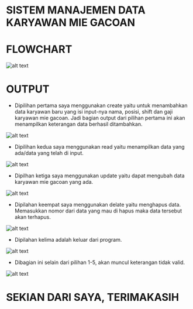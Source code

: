 # SISTEM MANAJEMEN DATA KARYAWAN MIE GACOAN

# FLOWCHART

![alt text](https://github.com/auliasheva/Sistem-Manajemen-Daftar-Karyawan-Mie-Gacoan-/blob/main/Flowchart%20minpro1%20(1).jpg?raw=true)

# OUTPUT
* Dipilihan pertama saya menggunakan create yaitu untuk menambahkan data karyawan baru yang isi input-nya nama, posisi, shift dan gaji karyawan mie gacoan. Jadi bagian output dari pilihan pertama ini akan menampilkan keterangan data berhasil ditambahkan.

![alt text](https://github.com/auliasheva/Sistem-Manajemen-Daftar-Karyawan-Mie-Gacoan-/blob/main/pilihan%201.png?raw=true)

* Dipilihan kedua saya menggunakan read yaitu menampilkan data yang ada/data yang telah di input.

![alt text](https://github.com/auliasheva/Sistem-Manajemen-Daftar-Karyawan-Mie-Gacoan-/blob/main/pilihan%202.png?raw=true)

* Dipilhan ketiga saya menggunakan update yaitu dapat mengubah data karyawan mie gacoan yang ada.

![alt text](https://github.com/auliasheva/Sistem-Manajemen-Daftar-Karyawan-Mie-Gacoan-/blob/main/pilihan%203.png?raw=true)

* Dipilahan keempat saya menggunakan delate yaitu menghapus data. Memasukkan nomor dari data yang mau di hapus maka data tersebut akan terhapus.

![alt text](https://github.com/auliasheva/Sistem-Manajemen-Daftar-Karyawan-Mie-Gacoan-/blob/main/pilihan%204.png?raw=true)

* Dipilahan kelima adalah keluar dari program.

![alt text](https://github.com/auliasheva/Sistem-Manajemen-Daftar-Karyawan-Mie-Gacoan-/blob/main/pilihan%205.png?raw=true)

* Dibagian ini selain dari pilihan 1-5, akan muncul keterangan tidak valid.

![alt text](https://github.com/auliasheva/Sistem-Manajemen-Daftar-Karyawan-Mie-Gacoan-/blob/main/selain%20dari%20pilihan%201-5.png?raw=true)

# SEKIAN DARI SAYA, TERIMAKASIH
